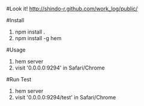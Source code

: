 
#Look it!
 http://shindo-r.github.com/work_log/public/

#Install
1. npm install .
2. npm install -g hem

#Usage
1. hem server
2. visit '0.0.0.0:9294' in Safari/Chrome

#Run Test
1. hem server
2. visit '0.0.0.0:9294/test' in Safari/Chrome
